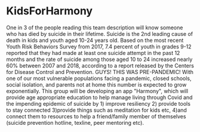 # KidsForHarmony
One in 3 of the people reading this team description will know someone who has died by suicide in their lifetime. Suicide is the 2nd leading cause of death in kids and youth aged 10-24 years old. Based on the most recent Youth Risk Behaviors Survey from 2017, 7.4 percent of youth in grades 9-12 reported that they had made at least one suicide attempt in the past 12 months and the rate of suicide among those aged 10 to 24 increased nearly 60% between 2007 and 2018, according to a report released by the Centers for Disease Control and Prevention. GUYS! THIS WAS PRE-PANDEMIC! With one of our most vulnerable populations facing a pandemic, closed schools, social isolation, and parents not at home this number is expected to grow exponentially. This group will be developing an app "Harmony", which will provide age appropriate education to help manage living through Covid and the impending epidemic of suicide by 1) improve resiliency 2) provide tools to stay connected 3)provide things such as meditation for kids etc, 4)and connect them to resources to help a friend/family member of themselves (suicide prevention hotline, texline, peer mentoring etc).
